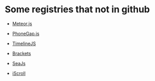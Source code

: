 Some registries that not in github
============

* [Meteor.js](https://www.meteor.com/)

* [PhoneGap.js](http://phonegap.com/)

* [TimelineJS](http://timeline.knightlab.com/)

* [Brackets](Brackets.io)

* [SeaJs](http://seajs.org/) 

* [iScroll](http://www.gafish.net/api/iScroll.html) 


